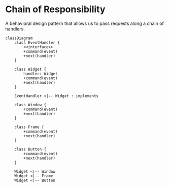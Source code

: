 # Chain of Responsibility

A behavioral design pattern that allows us to pass requests along a chain of handlers.

```mermaid
classDiagram
    class EventHandler {
        <<interface>>
        +command(event)
        +next(handler)
    }

    class Widget {
        handler: Widget
        +command(event)
        +next(handler)
    }

    EventHandler <|-- Widget : implements

    class Window {
        +command(event)
        +next(handler)
    }

    class Frame {
        +command(event)
        +next(handler)
    }

    class Button {
        +command(event)
        +next(handler)
    }

    Widget <|-- Window
    Widget <|-- Frame
    Widget <|-- Button

```

